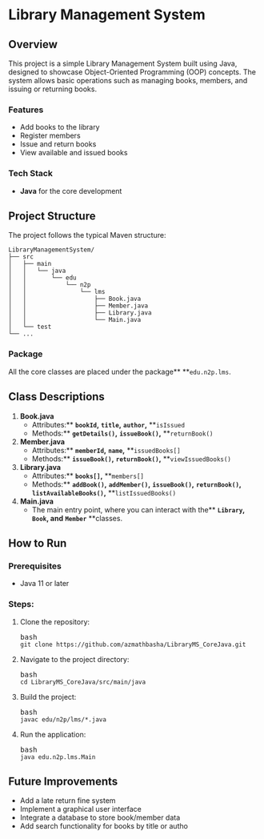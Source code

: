 # Library Management System

## Overview

This project is a simple Library Management System built using Java, designed to showcase Object-Oriented Programming (OOP) concepts. The system allows basic operations such as managing books, members, and issuing or returning books.

### Features

* Add books to the library
* Register members
* Issue and return books
* View available and issued books

### Tech Stack

* **Java** for the core development

## Project Structure

The project follows the typical Maven structure:

<pre class="!overflow-visible"><div class="dark bg-gray-950 contain-inline-size rounded-md border-[0.5px] border-token-border-medium relative"></span></div></div></div><div class="overflow-y-auto p-4" dir="ltr"><code class="!whitespace-pre hljs language-css">LibraryManagementSystem/
├── <span class="hljs-attribute">src</span>
│   ├── <span class="hljs-selector-tag">main</span>
│   │   └── java
│   │       └── edu
│   │           └── n2p
│   │               └── lms
│   │                   ├── Book<span class="hljs-selector-class">.java</span>
│   │                   ├── Member<span class="hljs-selector-class">.java</span>
│   │                   ├── Library<span class="hljs-selector-class">.java</span>
│   │                   └── <span class="hljs-selector-tag">Main</span><span class="hljs-selector-class">.java</span>
│   └── test
└── ...
</code></div></div></pre>

### Package

All the core classes are placed under the package** **`edu.n2p.lms`.

## Class Descriptions

1. **Book.java**
   * Attributes:** **`bookId`,** **`title`,** **`author`,** **`isIssued`
   * Methods:** **`getDetails()`,** **`issueBook()`,** **`returnBook()`
2. **Member.java**
   * Attributes:** **`memberId`,** **`name`,** **`issuedBooks[]`
   * Methods:** **`issueBook()`,** **`returnBook()`,** **`viewIssuedBooks()`
3. **Library.java**
   * Attributes:** **`books[]`,** **`members[]`
   * Methods:** **`addBook()`,** **`addMember()`,** **`issueBook()`,** **`returnBook()`,** **`listAvailableBooks()`,** **`listIssuedBooks()`
4. **Main.java**
   * The main entry point, where you can interact with the** **`Library`,** **`Book`, and** **`Member`** **classes.

## How to Run

### Prerequisites

* Java 11 or later

### Steps:

1. Clone the repository:

   <pre class="!overflow-visible"><div class="dark bg-gray-950 contain-inline-size rounded-md border-[0.5px] border-token-border-medium relative"><div class="flex items-center text-token-text-secondary bg-token-main-surface-secondary px-4 py-2 text-xs font-sans justify-between rounded-t-md h-9">bash</div><div class="sticky top-9 md:top-[5.75rem]"><div class="absolute bottom-0 right-2 flex h-9 items-center"><div class="flex items-center rounded bg-token-main-surface-secondary px-2 font-sans text-xs text-token-text-secondary"><span class="" data-state="closed"></span></div></div></div><div class="overflow-y-auto p-4" dir="ltr"><code class="!whitespace-pre hljs language-bash">git <span class="hljs-built_in">clone</span> https://github.com/azmathbasha/LibraryMS_CoreJava.git
   </code></div></div></pre>
2. Navigate to the project directory:

   <pre class="!overflow-visible"><div class="dark bg-gray-950 contain-inline-size rounded-md border-[0.5px] border-token-border-medium relative"><div class="flex items-center text-token-text-secondary bg-token-main-surface-secondary px-4 py-2 text-xs font-sans justify-between rounded-t-md h-9">bash</div><div class="sticky top-9 md:top-[5.75rem]"><div class="absolute bottom-0 right-2 flex h-9 items-center"><div class="flex items-center rounded bg-token-main-surface-secondary px-2 font-sans text-xs text-token-text-secondary"><span class="" data-state="closed"></span></div></div></div><div class="overflow-y-auto p-4" dir="ltr"><code class="!whitespace-pre hljs language-bash"><span class="hljs-built_in">cd</span> LibraryMS_CoreJava/src/main/java
   </code></div></div></pre>
3. Build the project:

   <pre class="!overflow-visible"><div class="dark bg-gray-950 contain-inline-size rounded-md border-[0.5px] border-token-border-medium relative"><div class="flex items-center text-token-text-secondary bg-token-main-surface-secondary px-4 py-2 text-xs font-sans justify-between rounded-t-md h-9">bash</div><div class="sticky top-9 md:top-[5.75rem]"><div class="absolute bottom-0 right-2 flex h-9 items-center"><div class="flex items-center rounded bg-token-main-surface-secondary px-2 font-sans text-xs text-token-text-secondary"><span class="" data-state="closed"></span></div></div></div><div class="overflow-y-auto p-4" dir="ltr"><code class="!whitespace-pre hljs language-bash">javac edu/n2p/lms/*.java
   </code></div></div></pre>
4. Run the application:

   <pre class="!overflow-visible"><div class="dark bg-gray-950 contain-inline-size rounded-md border-[0.5px] border-token-border-medium relative"><div class="flex items-center text-token-text-secondary bg-token-main-surface-secondary px-4 py-2 text-xs font-sans justify-between rounded-t-md h-9">bash</div><div class="sticky top-9 md:top-[5.75rem]"><div class="absolute bottom-0 right-2 flex h-9 items-center"><div class="flex items-center rounded bg-token-main-surface-secondary px-2 font-sans text-xs text-token-text-secondary"><span class="" data-state="closed"></span></div></div></div><div class="overflow-y-auto p-4" dir="ltr"><code class="!whitespace-pre hljs language-bash">java edu.n2p.lms.Main
   </code></div></div></pre>

## Future Improvements

* Add a late return fine system
* Implement a graphical user interface
* Integrate a database to store book/member data
* Add search functionality for books by title or autho
